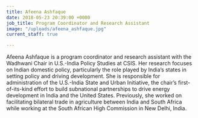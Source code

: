 ```yaml
---
title: Afeena Ashfaque
date: 2018-05-23 20:39:00 +0000
job_title: Program Coordinator and Research Assistant
image: "/uploads/afeena_ashfaque.jpg"
current_staff: true

---
```

Afeena Ashfaque is a program coordinator and research assistant with the Wadhwani Chair in U.S.-India Policy Studies at CSIS. Her research focuses on Indian domestic policy, particularly the role played by India’s states in setting policy and driving development. She is responsible for administration of the U.S.-India State and Urban Initiative, the chair’s first-of-its-kind effort to build subnational partnerships to drive energy development in India and the United States. Previously, she worked on facilitating bilateral trade in agriculture between India and South Africa while working at the South African High Commission in New Delhi, India.